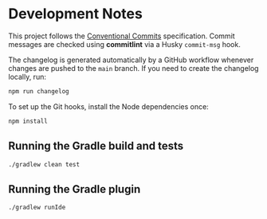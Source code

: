 # Development Notes

This project follows the [Conventional Commits](https://www.conventionalcommits.org/) specification. Commit messages are
checked using **commitlint** via a Husky `commit-msg` hook.

The changelog is generated automatically by a GitHub workflow whenever changes are pushed to the `main` branch. If you
need to create the changelog locally, run:

```bash
npm run changelog
```

To set up the Git hooks, install the Node dependencies once:

```bash
npm install
```

## Running the Gradle build and tests

```bash
./gradlew clean test
```

## Running the Gradle plugin

```bash
./gradlew runIde
```
